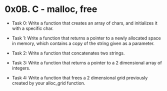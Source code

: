 # 0x0B. C - malloc, free

- Task 0:
Write a function that creates an array of chars, and initializes it with a specific char.

- Task 1:
Write a function that returns a pointer to a newly allocated space in memory, which contains a copy of the string given as a parameter.

- Task 2:
Write a function that concatenates two strings.

- Task 3:
Write a function that returns a pointer to a 2 dimensional array of integers.

- Task 4:
Write a function that frees a 2 dimensional grid previously created by your alloc_grid function.

